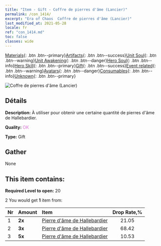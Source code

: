 ```yaml
---
title: "Item - Gift - Coffre de pierres d'âme (Lancier)"
permalink: /con_1414/
excerpt: "Era of Chaos  Coffre de pierres d'âme (Lancier)"
last_modified_at: 2021-05-28
locale: fr
ref: "con_1414.md"
toc: false
classes: wide
---
```

 [Materials](/ItemsFR/){: .btn .btn--primary}[Artifacts](/ItemsFR/Artifacts/){: .btn .btn--success}[Unit Soul](/ItemsFR/UnitSoul/){: .btn .btn--warning}[Unit Awakening](/ItemsFR/UnitAwakening/){: .btn .btn--danger}[Hero Soul](/ItemsFR/HeroSoul/){: .btn .btn--info}[Hero Skill](/ItemsFR/HeroSkill/){: .btn .btn--primary}[Gift](/ItemsFR/Gift/){: .btn .btn--success}[Event related](/ItemsFR/Events/){: .btn .btn--warning}[Avatars](/ItemsFR/Avatars/){: .btn .btn--danger}[Consumables](/ItemsFR/Consumables/){: .btn .btn--info}[Unknown](/ItemsFR/Unknown/){: .btn .btn--primary}

 ![Coffre de pierres d'âme (Lancier)](/images/t/i_907028.png)

## Détails
 **Description:** À utiliser pour obtenir une certaine quantité de pierres d'âme de Hallebardier.

 **Quality:** <span style="color: #DA70D6">OK</span>

 **Type:** Gift

## Gather

  None

## This item contains:

 **Required Level to open:** 20

 2 You would get **1** item  from:

  | Nr | Amount |     Item    | Drop Rate,% |
  |:---|:-------|:------------|:---------:|
  | 1 |  **2x** | [Pierre d'âme de Hallebardier](/ItemsFR/unt_282/) | 21.05 | 
  | 2 |  **3x** | [Pierre d'âme de Hallebardier](/ItemsFR/unt_282/) | 68.42 | 
  | 3 |  **5x** | [Pierre d'âme de Hallebardier](/ItemsFR/unt_282/) | 10.53 | 
